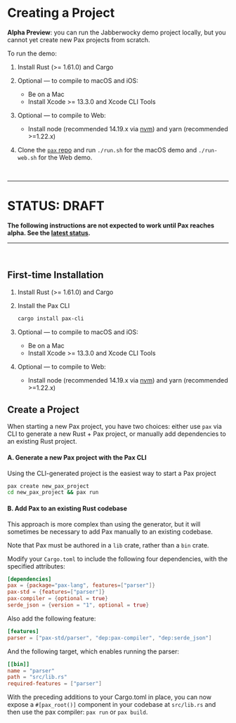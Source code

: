# Creating a Project

**Alpha Preview**:  you can run the Jabberwocky demo project locally, but you cannot yet create new Pax projects from scratch.  

To run the demo:

1. Install Rust (>= 1.61.0) and Cargo

2. Optional — to compile to macOS and iOS:
   - Be on a Mac
   - Install Xcode >= 13.3.0 and Xcode CLI Tools

3. Optional — to compile to Web:
   - Install node (recommended 14.19.x via [nvm](https://github.com/nvm-sh/nvm)) and yarn (recommended >=1.22.x)

4. Clone the [`pax` repo](https://www.github.com/pax-lang/pax-lang/) and run `./run.sh` for the macOS demo and `./run-web.sh` for the Web demo.

<br />

---

# STATUS: DRAFT
**The following instructions are not expected to work until Pax reaches alpha.  See the [latest status](./status-sept-2022.md).**

---
<br />

## First-time Installation

1. Install Rust (>= 1.61.0) and Cargo

2. Install the Pax CLI
   ```bash
   cargo install pax-cli
   ```

3. Optional — to compile to macOS and iOS:
   - Be on a Mac
   - Install Xcode >= 13.3.0 and Xcode CLI Tools

4. Optional — to compile to Web:
   - Install node (recommended 14.19.x via [nvm](https://github.com/nvm-sh/nvm)) and yarn (recommended >=1.22.x)


## Create a Project

When starting a new Pax project, you have two choices: either use `pax` via CLI to generate a new Rust + Pax project, or manually add dependencies to an existing Rust project.

#### A. Generate a new Pax project with the Pax CLI

Using the CLI-generated project is the easiest way to start a Pax project

```bash
pax create new_pax_project
cd new_pax_project && pax run
```

#### B. Add Pax to an existing Rust codebase

This approach is more complex than using the generator, but it will sometimes be necessary to add Pax manually to an existing codebase.

Note that Pax must be authored in a `lib` crate, rather than a `bin` crate. 

Modify your `Cargo.toml` to include the following four dependencies, with the specified attributes:

```toml
[dependencies]
pax = {package="pax-lang", features=["parser"]}
pax-std = {features=["parser"]}
pax-compiler = {optional = true}
serde_json = {version = "1", optional = true}
```

Also add the following feature:

```toml
[features]
parser = ["pax-std/parser", "dep:pax-compiler", "dep:serde_json"]
```

And the following target, which enables running the parser:

```toml
[[bin]]
name = "parser"
path = "src/lib.rs"
required-features = ["parser"]
```

With the preceding additions to your Cargo.toml in place, you can now expose a `#[pax_root()]` component in your codebase at `src/lib.rs` and then use the pax compiler: `pax run` or `pax build`.

<!-- TODO: the above modifications to Cargo.toml _should_ be automatable with something like `pax attach` -->